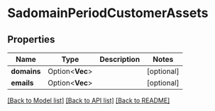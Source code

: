 # SadomainPeriodCustomerAssets

## Properties

Name | Type | Description | Notes
------------ | ------------- | ------------- | -------------
**domains** | Option<**Vec<String>**> |  | [optional]
**emails** | Option<**Vec<String>**> |  | [optional]

[[Back to Model list]](../README.md#documentation-for-models) [[Back to API list]](../README.md#documentation-for-api-endpoints) [[Back to README]](../README.md)
